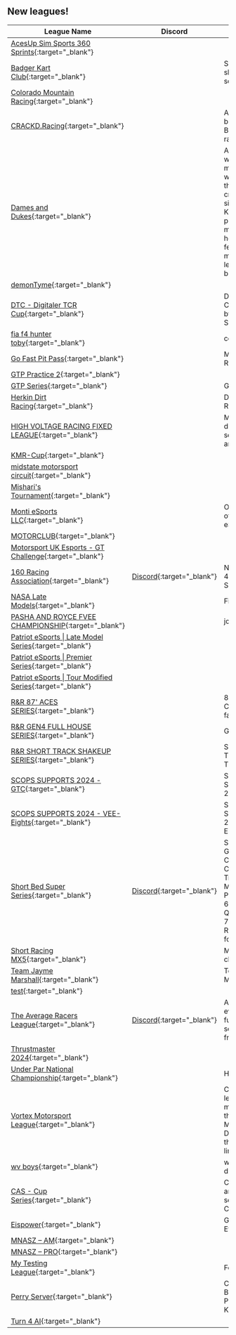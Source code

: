 ## New leagues!

| League Name | Discord | About |
|-------------------------------------------------------------------------------------------------------------------------------------|------------------------------------------------------------------|-------------------------------------------------------------------------------------------------------------------------------------------------------------------------|
|[AcesUp Sim Sports 360 Sprints](https://members.iracing.com/membersite/member/LeagueView.do?league=10746){:target="_blank"} | | |
|[Badger Kart Club](https://members.iracing.com/membersite/member/LeagueView.do?league=10732){:target="_blank"} | |Sharpen your skills and be social |
|[Colorado Mountain Racing](https://members.iracing.com/membersite/member/LeagueView.do?league=10724){:target="_blank"} | | |
|[CRACKD\.Racing](https://members.iracing.com/membersite/member/LeagueView.do?league=10753){:target="_blank"} | |A massive bunch of Bulbs doing racing things |
|[Dames and Dukes](https://members.iracing.com/membersite/member/LeagueView.do?league=10733){:target="_blank"} | |A league for women and men that are working on their race craft in the sim space\. Keep the profanity to minimum and help your fellow members learn to be better racers\. |
|[demonTyme](https://members.iracing.com/membersite/member/LeagueView.do?league=10717){:target="_blank"} | | |
|[DTC \- Digitaler TCR Cup](https://members.iracing.com/membersite/member/LeagueView.do?league=10730){:target="_blank"} | |Digitaler TCR Cup powered by CARLAR Series |
|[fia f4 hunter toby](https://members.iracing.com/membersite/member/LeagueView.do?league=10718){:target="_blank"} | |cool |
|[Go Fast Pit Pass](https://members.iracing.com/membersite/member/LeagueView.do?league=10731){:target="_blank"} | |Monday Oval Racing |
|[GTP Practice 2](https://members.iracing.com/membersite/member/LeagueView.do?league=10727){:target="_blank"} | | |
|[GTP Series](https://members.iracing.com/membersite/member/LeagueView.do?league=10726){:target="_blank"} | |GTP Practice |
|[Herkin Dirt Racing](https://members.iracing.com/membersite/member/LeagueView.do?league=10752){:target="_blank"} | |Dirt, Rally, & Road Racing |
|[HIGH VOLTAGE RACING FIXED LEAGUE](https://members.iracing.com/membersite/member/LeagueView.do?league=10723){:target="_blank"} | |Multiple different fixed series road and oval cars |
|[KMR\-Cup](https://members.iracing.com/membersite/member/LeagueView.do?league=10729){:target="_blank"} | | |
|[midstate motorsport circuit](https://members.iracing.com/membersite/member/LeagueView.do?league=10744){:target="_blank"} | | |
|[Mishari's Tournament](https://members.iracing.com/membersite/member/LeagueView.do?league=10748){:target="_blank"} | | |
|[Monti eSports LLC](https://members.iracing.com/membersite/member/LeagueView.do?league=10741){:target="_blank"} | |Official Home of Monti eSports LLC\. |
|[MOTORCLUB](https://members.iracing.com/membersite/member/LeagueView.do?league=10750){:target="_blank"} | | |
|[Motorsport UK Esports \- GT Challenge](https://members.iracing.com/membersite/member/LeagueView.do?league=10715){:target="_blank"} | | |
|[160 Racing Association](https://members.iracing.com/membersite/member/LeagueView.do?league=10734){:target="_blank"} |[Discord](https://discord.gg/sSnAC5gtQp){:target="_blank"} |NASCAR Gen 4 / INDYCAR Series |
|[NASA Late Models](https://members.iracing.com/membersite/member/LeagueView.do?league=10757){:target="_blank"} | |Fictional |
|[PASHA AND ROYCE FVEE CHAMPIONSHIP](https://members.iracing.com/membersite/member/LeagueView.do?league=10737){:target="_blank"} | |joins now |
|[Patriot eSports \| Late Model Series](https://members.iracing.com/membersite/member/LeagueView.do?league=10755){:target="_blank"} | | |
|[Patriot eSports \| Premier Series](https://members.iracing.com/membersite/member/LeagueView.do?league=10756){:target="_blank"} | | |
|[Patriot eSports \| Tour Modified Series](https://members.iracing.com/membersite/member/LeagueView.do?league=10754){:target="_blank"} | | |
|[R&R 87' ACES SERIES](https://members.iracing.com/membersite/member/LeagueView.do?league=10721){:target="_blank"} | |87' LEGENDS CARS GOING fast af |
|[R&R GEN4 FULL HOUSE SERIES](https://members.iracing.com/membersite/member/LeagueView.do?league=10719){:target="_blank"} | |GEN 4 |
|[R&R SHORT TRACK SHAKEUP SERIES](https://members.iracing.com/membersite/member/LeagueView.do?league=10720){:target="_blank"} | |SHORT TRACKS IN THE TRUCKS |
|[SCOPS SUPPORTS 2024 \- GTC](https://members.iracing.com/membersite/member/LeagueView.do?league=10712){:target="_blank"} | |SCOPS SUPPORTS 2024 \- GTC |
|[SCOPS SUPPORTS 2024 \- VEE\-Eights](https://members.iracing.com/membersite/member/LeagueView.do?league=10713){:target="_blank"} | |SCOPS SUPPORTS 2024 \- VEE\-Eights |
|[Short Bed Super Series](https://members.iracing.com/membersite/member/LeagueView.do?league=10738){:target="_blank"} |[Discord](https://discord.gg/ssPBmdkzse){:target="_blank"} |Spare Parts Gaming Community\.   Craftsman Trucks, Monday's\. Practice at 6:35 pm ET\. Qualifying at 7:05pm ET\. Racing to follow\! |
|[Short Racing MX5](https://members.iracing.com/membersite/member/LeagueView.do?league=10736){:target="_blank"} | |MX5 championship |
|[Team Jayme Marshall](https://members.iracing.com/membersite/member/LeagueView.do?league=10739){:target="_blank"} | |Team Jayme Marshall |
|[test](https://members.iracing.com/membersite/member/LeagueView.do?league=10735){:target="_blank"} | | |
|[The Average Racers League](https://members.iracing.com/membersite/member/LeagueView.do?league=10725){:target="_blank"} |[Discord](https://discord.com/invite/KRXygpyU6Y){:target="_blank"} |A League for everyone, fun, not very serious and free\! |
|[Thrustmaster 2024](https://members.iracing.com/membersite/member/LeagueView.do?league=10747){:target="_blank"} | | |
|[Under Par National Championship](https://members.iracing.com/membersite/member/LeagueView.do?league=10751){:target="_blank"} | |Hammer time\. |
|[Vortex Motorsport League](https://members.iracing.com/membersite/member/LeagueView.do?league=10749){:target="_blank"} | |Community league for members of the Vortex Motorsport Discord\. Click the website link to join\! |
|[wv boys](https://members.iracing.com/membersite/member/LeagueView.do?league=10722){:target="_blank"} | |west virginia dirt racing |
|[CAS \- Cup Series](https://members.iracing.com/membersite/member/LeagueView.do?league=10716){:target="_blank"} | |Combined and solo series with Cup vehicles\. |
|[Eispower](https://members.iracing.com/membersite/member/LeagueView.do?league=10740){:target="_blank"} | |Geilster \*\*\* Ever |
|[MNASZ – AM](https://members.iracing.com/membersite/member/LeagueView.do?league=10742){:target="_blank"} | | |
|[MNASZ – PRO](https://members.iracing.com/membersite/member/LeagueView.do?league=10743){:target="_blank"} | | |
|[My Testing League](https://members.iracing.com/membersite/member/LeagueView.do?league=10745){:target="_blank"} | |For Testing |
|[Perry Server](https://members.iracing.com/membersite/member/LeagueView.do?league=10714){:target="_blank"} | |Charlotte  Bristol  Lanier  Port Royal  KoKoMo |
|[Turn 4 AI](https://members.iracing.com/membersite/member/LeagueView.do?league=10728){:target="_blank"} | | |

